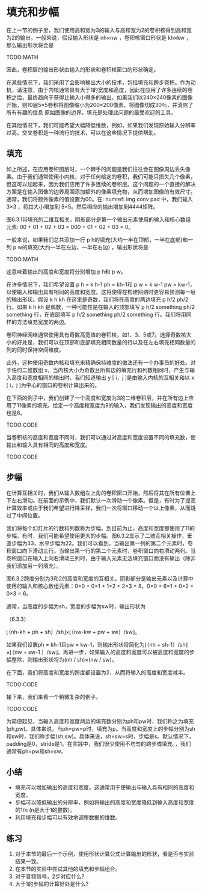 

<!--
 * @version:
 * @Author:  StevenJokess https://github.com/StevenJokess
 * @Date: 2020-07-16 20:38:30
 * @LastEditors:  StevenJokess https://github.com/StevenJokess
 * @LastEditTime: 2020-07-16 21:34:55
 * @Description:translate by machine
 * @TODO::
 * @Reference:http://preview.d2l.ai/d2l-en/PR-1185/chapter_convolutional-neural-networks/padding-and-strides.html
-->

# 填充和步幅

在上一节的例子里，我们使用高和宽为3的输入与高和宽为2的卷积核得到高和宽为2的输出。一般来说，假设输入形状是 nh×nw ，卷积核窗口形状是 kh×kw ，那么输出形状将会是

TODO:MATH

因此，卷积层的输出形状由输入的形状和卷积核窗口的形状确定。

在某些情况下，我们采用了会影响输出大小的技术，包括填充和跨步卷积。作为动机，请注意，由于内核通常具有大于1的宽度和高度，因此在应用了许多连续的卷积之后，最终趋向于获得比输入小得多的输出。如果我们以240×240像素的图像开始，则10层5×5卷积将图像缩小为200×200像素，将图像切成30％，并消除了所有有趣的信息 原始图像的边界。填充是处理此问题的最受欢迎的工具。

在其他情况下，我们可能希望大幅降低维数，例如，如果我们发现原始输入分辨率过高。交叉卷积是一种流行的技术，可以在这些情况下提供帮助。

## 填充

如上所述，在应用卷积图层时，一个棘手的问题是我们往往会在图像周边丢失像素。由于我们通常使用小内核，对于任何给定的卷积，我们可能只损失几个像素，但这可以加起来，因为我们应用了许多连续的卷积层。这个问题的一个直接的解决方案是在输入图像的边界周围添加额外的像素填充物，从而增加图像的有效尺寸。通常，我们将额外像素的值设置为00。在: numref: img conv pad 中，我们输入3×3 ，将其大小增加到 5×5。然后相应的输出增加到4444矩阵。

图6.3.1带填充的二维互相关。阴影部分是第一个输出元素使用的输入和核心数组元素: 00 + 01 + 02 + 03 = 000 + 01 + 02 + 03 = 0。

一般来说，如果我们总共添加一行 p h的填充(大约一半在顶部，一半在底部)和一列 p w的填充(大约一半在左边，一半在右边) ，输出形状将是

TODO:MATH

这意味着输出的高度和宽度将分别增加 p h和 p w。

在许多情况下，我们希望设置 p h = k h-1 ph = kh-1和 p w = k w-1 pw = kw-1，以使输入和输出具有相同的高度和宽度。这将使得在构建网络时更容易预测每一层的输出形状。假设 k h kh 在这里是奇数，我们将在高度的两边填充 p h/2 ph/2行。如果 k h kh 是偶数，一种可能性是在输入的顶部填写 p h/2 something ph/2 something 行，在底部填写 p h/2 something ph/2 something 行。我们将用同样的方法填充宽度的两边。

卷积神经网络通常使用具有奇数高宽值的卷积核，如1、3、5或7。选择奇数核大小的好处是，我们可以在顶部和底部填充相同数量的行以及在左右填充相同数量的列的同时保持空间维度。

此外，这种使用奇数内核和填充来精确保持维度的做法还有一个办事员的好处。对于任何二维数组 x，当内核大小为奇数且所有边的填充行和列数相同时，产生与输入高度和宽度相同的输出时，我们知道输出 y [ i，j ]是由输入内核的互相关和以 x [ i，j ]为中心的窗口的卷积计算出来的。

在下面的例子中，我们创建了一个高度和宽度为3的二维卷积层，并在所有边上应用了11像素的填充。给定一个高度和宽度为8的输入，我们发现输出的高度和宽度也是8。

TODO:CODE

当卷积核的高度和宽度不同时，我们可以通过对高度和宽度设置不同的填充数，使输出和输入具有相同的高度和宽度。

TODO:CODE

## 步幅

在计算互相关时，我们从输入数组左上角的卷积窗口开始，然后将其在所有位置上下左右滑动。在前面的示例中，我们默认一次滑动一个像素。但是，有时为了提高计算效率或由于我们希望进行降采样，我们一次将窗口移动一个以上像素，从而跳过了中间位置。

我们将每个幻灯片的行数和列数称为步幅。到目前为止，高度和宽度都使用了11的步幅。有时，我们可能希望使用更大的步幅。图6.3.2显示了二维互相关操作，垂直步幅为33，水平步幅为22。我们可以看到，当输出第一列的第二个元素时，卷积窗口向下滑动三行。当输出第一行的第二个元素时，卷积窗口向右滑动两列。当卷积窗口在输入上向右滑动三列时，由于输入元素无法填充窗口而没有输出（除非我们添加另一列填充）。

图6.3.2跨度分别为3和2的高度和宽度的互相关。阴影部分是输出元素以及计算中使用的输入和核心数组元素：0×0 + 0×1 + 1×2 + 2×3 = 8，0×0 + 6×1 + 0×2 + 0×3 = 6。

通常，当高度的步幅为sh，宽度的步幅为sw时，输出形状为

（6.3.3）

⌊（nh-kh + ph + sh）/sh⌋×⌊（nw-kw + pw + sw）/sw⌋。

如果我们设置ph = kh-1且pw = kw-1，则输出形状将简化为⌊（nh + sh-1）/sh⌋×⌊（nw + sw-1 ）/sw⌋。再进一步，如果输入的高度和宽度可以被高度和宽度的步幅整除，则输出形状将为(nh / sh)×(nw / sw)。

在下面，我们将高度和宽度的跨度都设置为2，从而将输入的高度和宽度减半。

TODO:CODE

接下来，我们来看一个稍微复杂的例子。

TODO:CODE

为简便起见，当输入高度和宽度两边的填充数分别为ph和pw时，我们称之为填充(ph,pw)。具体来说，当ph=pw=p时，填充为p。当高度和宽度上的步幅分别为sh和sw时，我们称步幅(sh,sw)。具体来说，sh=sw=s时，步幅是s。默认情况下，padding是0，stride是1。在实践中，我们很少使用不均匀的跨步或填充。，我们通常有ph=pw和sh=sw。

## 小结

* 填充可以增加输出的高度和宽度。这通常用于使输出与输入具有相同的高度和宽度。
* 步幅可以降低输出的分辨率，例如将输出的高度和宽度降低到输入高度和宽度的1/n (n是大于1的整数)。
* 利用填充和步幅可以有效地调整数据的维数。

## 练习

1. 对于本节的最后一个示例，使用形状计算公式计算输出的形状，看是否与实验结果一致。
1. 在本节的实验中尝试其他的填充和步幅组合。
1. 对于音频信号，2步对应什么?
1. 大于1的步幅的计算好处是什么?
